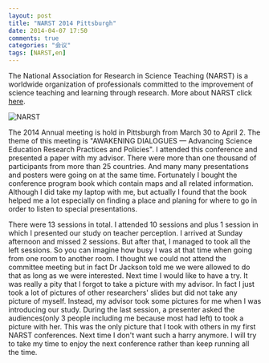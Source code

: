```yaml
---
layout: post
title: "NARST 2014 Pittsburgh"
date: 2014-04-07 17:50
comments: true
categories: "会议"
tags: [NARST,en]
---
```

The National Association for Research in Science Teaching (NARST) is a worldwide organization of professionals committed to the improvement of science teaching and learning through research. More about NARST click [here](https://www.narst.org/about/mission.cfm).  

![NARST](https://raw.github.com/lukezhg/Freyja/master/narst.png)

The 2014 Annual meeting is hold in Pittsburgh from March 30 to April 2. The theme of this meeting is "AWAKENING DIALOGUES — Advancing Science Education Research Practices and Policies". I attended this conference and presented a paper with my advisor. There were more than one thousand of participants from more than 25 countries. And many many presentations and posters were going on at the same time. Fortunately I bought the conference program book which contain maps and all related information. Although I did take my laptop with me, but actually I found that the book helped me a lot especially on finding a place and planing for where to go in order to listen to special presentations.  

There were 13 sessions in total. I attended 10 sessions and plus 1 session in which I presented our study on teacher perception. I arrived at Sunday afternoon and missed 2 sessions. But after that, I managed to took all the left sessions. So you can imagine how busy I was at that time when going from one room to another room. I thought we could not attend the committee meeting but in fact Dr Jackson told me we were allowed to do that as long as we were interested. Next time I would like to have a try. It was really a pity that I forgot to take a picture with my advisor. In fact I just took a lot of pictures of other researchers' slides but did not take any picture of myself. Instead, my advisor took some pictures for me when I was introducing our study. During the last session, a presenter asked the audiences(only 3 people including me because most had left) to took a picture with her. This was the only picture that I took with others in my first NARST conferences. Next time I don't want such a harry anymore. I will try to take my time to enjoy the next conference rather than keep running all the time.  